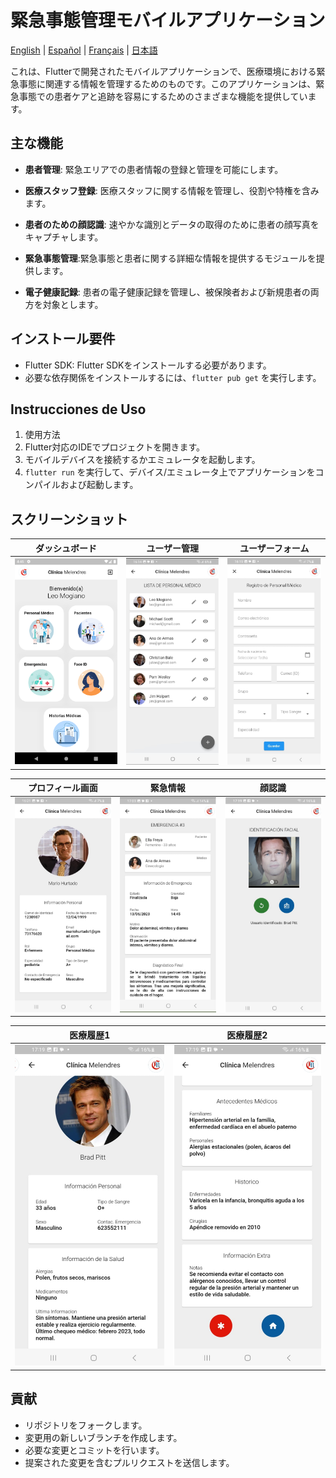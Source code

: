 # 緊急事態管理モバイルアプリケーション

[English](./README.md) | [Español](./README.es.md) | [Français](./README.fr.md) | [日本語](./README.jp.md)

これは、Flutterで開発されたモバイルアプリケーションで、医療環境における緊急事態に関連する情報を管理するためのものです。このアプリケーションは、緊急事態での患者ケアと追跡を容易にするためのさまざまな機能を提供しています。

## 主な機能

- **患者管理**: 緊急エリアでの患者情報の登録と管理を可能にします。

- **医療スタッフ登録**: 医療スタッフに関する情報を管理し、役割や特権を含みます。

- **患者のための顔認識**: 速やかな識別とデータの取得のために患者の顔写真をキャプチャします。

- **緊急事態管理**:緊急事態と患者に関する詳細な情報を提供するモジュールを提供します。

- **電子健康記録**: 患者の電子健康記録を管理し、被保険者および新規患者の両方を対象とします。

## インストール要件

- Flutter SDK: Flutter SDKをインストールする必要があります。
- 必要な依存関係をインストールするには、`flutter pub get` を実行します。

## Instrucciones de Uso

1. 使用方法
2. Flutter対応のIDEでプロジェクトを開きます。
3. モバイルデバイスを接続するかエミュレータを起動します。
4. `flutter run` を実行して、デバイス/エミュレータ上でアプリケーションをコンパイルおよび起動します。

## スクリーンショット

| **ダッシュボード** | **ユーザー管理** | **ユーザーフォーム** |
|:-------------------:|:--------------------------:|:----------------:|
| ![Dashboard](./screenshots/s1.png) | ![User Management](./screenshots/s2.png) | ![User Form](./screenshots/s3.png) |

| **プロフィール画面** | **緊急情報** | **顔認識** |
|:-----------------------:|:---------------------------------:|:--------------------------------------:|
| ![Profile Screen](./screenshots/s4.png) | ![Emergency Information](./screenshots/s5.png) | ![Facial Identification](./screenshots/s6.png) |

| **医療履歴1** | **医療履歴2** |
|:-----------------------:|:-----------------------:|
| ![Medic History 1](./screenshots/s7.png) | ![Medic History 2](./screenshots/s8.png) |

## 貢献

- リポジトリをフォークします。
- 変更用の新しいブランチを作成します。
- 必要な変更とコミットを行います。
- 提案された変更を含むプルリクエストを送信します。
